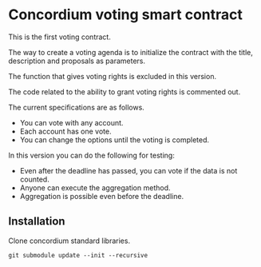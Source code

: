# Concordium voting smart contract

This is the first voting contract.

The way to create a voting agenda is to initialize the contract with the title, description and proposals as parameters.

The function that gives voting rights is excluded in this version.

The code related to the ability to grant voting rights is commented out.


The current specifications are as follows.

- You can vote with any account.
- Each account has one vote.
- You can change the options until the voting is completed.


In this version you can do the following for testing:

- Even after the deadline has passed, you can vote if the data is not counted.
- Anyone can execute the aggregation method.
- Aggregation is possible even before the deadline.

## Installation
Clone concordium standard libraries.

```
git submodule update --init --recursive
```
